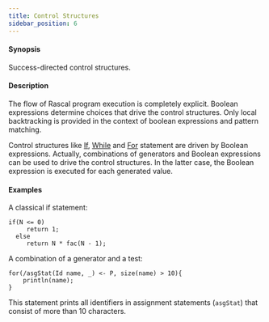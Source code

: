 ```yaml
---
title: Control Structures
sidebar_position: 6
---
```


#### Synopsis

Success-directed control structures.

#### Description

The flow of Rascal program execution is completely explicit. Boolean expressions determine choices that drive the control structures. 
Only local backtracking is provided in the context of boolean expressions and pattern matching.

Control structures like [If](../../Rascal/Statements/If/index.md), [While](../../Rascal/Statements/While/index.md) 
and [For](../../Rascal/Statements/For/index.md) statement are driven by Boolean expressions.
Actually, combinations of generators and Boolean expressions can be used to drive the control structures. 
In the latter case, the Boolean expression is executed for each generated value.

#### Examples

A classical if statement:
```rascal
if(N <= 0)
     return 1; 
  else
     return N * fac(N - 1);
```

A combination of a generator and a test:

```rascal
for(/asgStat(Id name, _) <- P, size(name) > 10){
    println(name);
}
```
This statement prints all identifiers in assignment statements (`asgStat`) that consist of more than 10 characters.


